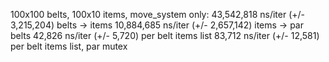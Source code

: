  100x100 belts, 100x10 items,  move_system only:
         43,542,818 ns/iter (+/- 3,215,204)     belts -> items
         10,884,685 ns/iter (+/- 2,657,142)     items -> par belts
             42,826 ns/iter (+/- 5,720)         per belt items list
             83,712 ns/iter (+/- 12,581)        per belt items list, par mutex